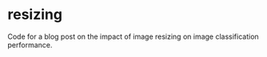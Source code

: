 # resizing
Code for a blog post on the impact of image resizing on image classification performance.

